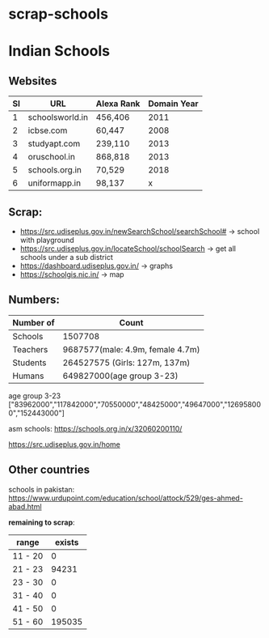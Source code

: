 # scrap-schools

# Indian Schools

## Websites

Sl | URL | Alexa Rank | Domain Year
--- | --- | --- | ---
1 | schoolsworld.in | 456,406 | 2011
2 | icbse.com | 60,447 | 2008
3 | studyapt.com | 239,110 | 2013
4 | oruschool.in | 868,818 | 2013
5 | schools.org.in | 70,529 | 2018
6 | uniformapp.in | 98,137 | x


## Scrap: 

+ https://src.udiseplus.gov.in/newSearchSchool/searchSchool# -> school with playground
+ https://src.udiseplus.gov.in/locateSchool/schoolSearch -> get all schools under a sub district
+ https://dashboard.udiseplus.gov.in/ -> graphs
+ https://schoolgis.nic.in/ -> map

## Numbers:

Number of | Count
--- | ---
Schools | 1507708
Teachers | 9687577(male: 4.9m, female 4.7m)
Students | 264527575 (Girls: 127m, 137m)
Humans | 649827000(age group 3-23)

age group 3-23
["83962000","117842000","70550000","48425000","49647000","126958000","152443000"]

asm schools: https://schools.org.in/x/32060200110/

https://src.udiseplus.gov.in/home

## Other countries

schools in pakistan: https://www.urdupoint.com/education/school/attock/529/ges-ahmed-abad.html

**remaining to scrap**: 

range | exists
-- | --
11 - 20 | 0
21 - 23 | 94231 
23 - 30 | 0 
31 - 40 | 0 
41 - 50 | 0 
51 - 60 | 195035 
